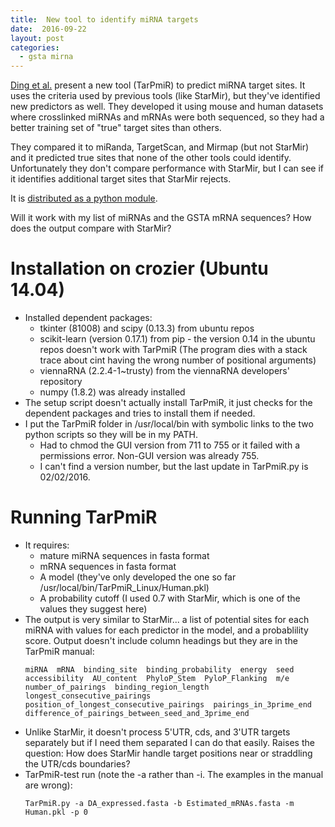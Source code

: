 ```yaml
---
title:  New tool to identify miRNA targets
date:  2016-09-22
layout: post
categories:
  - gsta mirna
---
```

[Ding et al.][1] present a new tool (TarPmiR) to predict miRNA target sites. It uses the criteria used by previous tools (like StarMir), but they've identified new predictors as well. They developed it using mouse and human datasets where crosslinked miRNAs and mRNAs were both sequenced, so they had a better training set of "true" target sites than others.

They compared it to miRanda, TargetScan, and Mirmap (but not StarMir) and it predicted true sites that none of the other tools could identify. Unfortunately they don't compare performance with StarMir, but I can see if it identifies additional target sites that StarMir rejects.

It is [distributed as a python module][2].

Will it work with my list of miRNAs and the GSTA mRNA sequences? How does the output compare with StarMir?

# Installation on crozier (Ubuntu 14.04)

  * Installed dependent packages:
    * tkinter (81008) and scipy (0.13.3) from ubuntu repos
    * scikit-learn (version 0.17.1) from pip - the version 0.14 in the ubuntu repos doesn't work with TarPmiR (The program dies with a stack trace about cint having the wrong number of positional arguments)
    * viennaRNA (2.2.4-1~trusty) from the viennaRNA developers' repository
    * numpy (1.8.2) was already installed
  * The setup script doesn't actually install TarPmiR, it just checks for the dependent packages and tries to install them if needed.
  * I put the TarPmiR folder in /usr/local/bin with symbolic links to the two python scripts so they will be in my PATH.
    * Had to chmod the GUI version from 711 to 755 or it failed with a permissions error. Non-GUI version was already 755.
    * I can't find a version number, but the last update in TarPmiR.py is 02/02/2016.

# Running TarPmiR

  * It requires:
    * mature miRNA sequences in fasta format
    * mRNA sequences in fasta format
    * A model (they've only developed the one so far /usr/local/bin/TarPmiR_Linux/Human.pkl)
    * A probability cutoff (I used 0.7 with StarMir, which is one of the values they suggest here)
  * The output is very similar to StarMir... a list of potential sites for each miRNA with values for each predictor in the model, and a probablility score.  Output doesn't include column headings but they are in the TarPmiR manual:
    ~~~
    miRNA  mRNA  binding_site  binding_probability  energy  seed  accessibility  AU_content  PhyloP_Stem  PyloP_Flanking  m/e  number_of_pairings  binding_region_length  longest_consecutive_pairings  position_of_longest_consecutive_pairings  pairings_in_3prime_end  difference_of_pairings_between_seed_and_3prime_end
    ~~~
  * Unlike StarMir, it doesn't process 5'UTR, cds, and 3'UTR targets separately but if I need them separated I can do that easily. Raises the question: How does StarMir handle target positions near or straddling the UTR/cds boundaries?
  * TarPmiR-test run (note the -a rather than -i. The examples in the manual are wrong):
    ~~~
    TarPmiR.py -a DA_expressed.fasta -b Estimated_mRNAs.fasta -m Human.pkl -p 0
    ~~~


[1]: http://doi.org/10.1093/bioinformatics/btw318
[2]: http://hulab.ucf.edu/research/projects/miRNA/TarPmiR/
